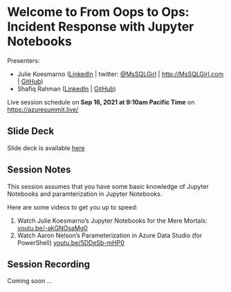 # Welcome to From Oops to Ops: Incident Response with Jupyter Notebooks

Presenters:  
- Julie Koesmarno ([LinkedIn](https://www.linkedin.com/in/juliekoesmarno/) | twitter: [@MsSQLGirl](http://twitter.com/mssqlgirl) | http://MsSQLGirl.com | [GitHub](https://github.com/mssqlgirl))
- Shafiq Rahman ([LinkedIn](https://www.linkedin.com/in/shafiq-rahman-16853a5/) | [GitHub](https://github.com/qifahs))

Live session schedule on **Sep 16, 2021 at 9:10am Pacific Time** on https://azuresummit.live/

## Slide Deck
Slide deck is available [here](.\FromOopsToOpsIncidentResponseWithJupyterNotebook.pdf)

## Session Notes
This session assumes that you have some basic knowledge of Jupyter Notebooks and paramterization in Jupyter Notebooks.

Here are some videos to get you up to speed:
1. Watch Julie Koesmarno’s Jupyter Notebooks for the Mere Mortals: [youtu.be/-akGNOsaMg0](http://youtu.be/-akGNOsaMg0) 
2. Watch Aaron Nelson’s Parameterization in Azure Data Studio (for PowerShell) [youtu.be/5DDeSb-mHP0](http://youtu.be/5DDeSb-mHP0)


## Session Recording
Coming soon ... 
